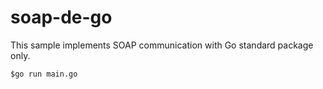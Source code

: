 # soap-de-go

This sample implements SOAP communication with Go standard package only.

```
$go run main.go
```


